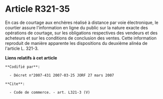 # Article R321-35

En cas de courtage aux enchères réalisé à distance par voie électronique, le courtier assure l'information en ligne du public
sur la nature exacte des opérations de courtage, sur les obligations respectives des vendeurs et des acheteurs et sur les
conditions de conclusion des ventes. Cette information reproduit de manière apparente les dispositions du deuxième alinéa de
l'article L. 321-3.

**Liens relatifs à cet article**

	**Codifié par**:

	  - Décret n°2007-431 2007-03-25 JORF 27 mars 2007

	**Cite**:

	  - Code de commerce. - art. L321-3 (V)
